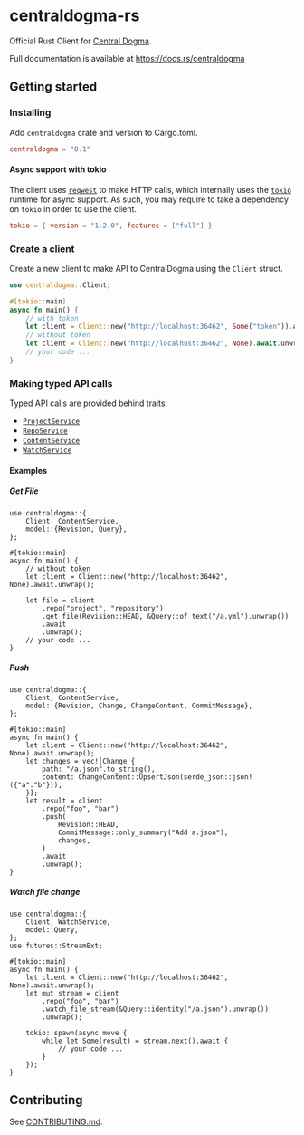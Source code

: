 # centraldogma-rs

Official Rust Client for [Central Dogma](https://line.github.io/centraldogma/).

Full documentation is available at https://docs.rs/centraldogma

## Getting started

### Installing

Add `centraldogma` crate and version to Cargo.toml.

```toml
centraldogma = "0.1"
```

#### Async support with tokio
The client uses [`reqwest`](https://crates.io/crates/reqwest) to make HTTP calls, which internally uses
the [`tokio`](https://crates.io/crates/tokio) runtime for async support. As such, you may require to take
a dependency on `tokio` in order to use the client.

```toml
tokio = { version = "1.2.0", features = ["full"] }
```

### Create a client

Create a new client to make API to CentralDogma using the `Client` struct.

```rust
use centraldogma::Client;

#[tokio::main]
async fn main() {
    // with token
    let client = Client::new("http://localhost:36462", Some("token")).await.unwrap();
    // without token
    let client = Client::new("http://localhost:36462", None).await.unwrap();
    // your code ...
}
```

### Making typed API calls

Typed API calls are provided behind traits:

* [`ProjectService`](https://docs.rs/centraldogma/0.1.0/centraldogma/trait.ProjectService.html)
* [`RepoService`](https://docs.rs/centraldogma/0.1.0/centraldogma/trait.RepoService.html)
* [`ContentService`](https://docs.rs/centraldogma/0.1.0/centraldogma/trait.ContentService.html)
* [`WatchService`](https://docs.rs/centraldogma/0.1.0/centraldogma/trait.WatchService.html)

#### Examples

##### Get File

```rust,no_run
use centraldogma::{
    Client, ContentService,
    model::{Revision, Query},
};

#[tokio::main]
async fn main() {
    // without token
    let client = Client::new("http://localhost:36462", None).await.unwrap();

    let file = client
        .repo("project", "repository")
        .get_file(Revision::HEAD, &Query::of_text("/a.yml").unwrap())
        .await
        .unwrap();
    // your code ...
}
```

##### Push

```rust,no_run
use centraldogma::{
    Client, ContentService,
    model::{Revision, Change, ChangeContent, CommitMessage},
};

#[tokio::main]
async fn main() {
    let client = Client::new("http://localhost:36462", None).await.unwrap();
    let changes = vec![Change {
        path: "/a.json".to_string(),
        content: ChangeContent::UpsertJson(serde_json::json!({"a":"b"})),
    }];
    let result = client
        .repo("foo", "bar")
        .push(
            Revision::HEAD,
            CommitMessage::only_summary("Add a.json"),
            changes,
        )
        .await
        .unwrap();
}
```

##### Watch file change

```rust,no_run
use centraldogma::{
    Client, WatchService,
    model::Query,
};
use futures::StreamExt;

#[tokio::main]
async fn main() {
    let client = Client::new("http://localhost:36462", None).await.unwrap();
    let mut stream = client
        .repo("foo", "bar")
        .watch_file_stream(&Query::identity("/a.json").unwrap())
        .unwrap();

    tokio::spawn(async move {
        while let Some(result) = stream.next().await {
            // your code ...
        }
    });
}
```

## Contributing

See [CONTRIBUTING.md](CONTRIBUTING.md).

